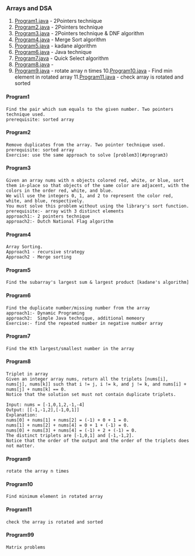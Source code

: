 ###  **Arrays and DSA** ###

1. [Program1.java](#Program1) - 2Pointers technique
2. [Program2.java](#Program2) - 2Pointers technique
3. [Program3.java](#program3) - 2Pointers technique & DNF algorithm
4. [Program4.java](#program4) - Merge Sort algorithm
5. [Program5.java](#program5) - kadane algorithm
6. [Program6.java](#program6) - Java technique
7. [Program7.java](#program7) - Quick Select algorithm
8. [Program8.java](#program8) - 
9. [Program9.java](#program9) - rotate array n times
10.[Program10.java](#program10) - Find min element in rotated array
11.[Program11.java](#program11) - check array is rotated and sorted

#### Program1
    Find the pair which sum equals to the given number. Two pointers technique used. 
    prerequisite: sorted array
#### Program2
    Remove duplicates from the array. Two pointer technique used. 
    prerequisite: sorted array
    Exercise: use the same approach to solve [problem3](#program3)
#### Program3
    Given an array nums with n objects colored red, white, or blue, sort them in-place so that objects of the same color are adjacent, with the colors in the order red, white, and blue.
    We will use the integers 0, 1, and 2 to represent the color red, white, and blue, respectively.
    You must solve this problem without using the library's sort function.
    prerequisite:- array with 3 distinct elements
    approach1:- 2 pointers technique 
    approach2:- Dutch National Flag algorithm
#### Program4  
    Array Sorting. 
    Approach1 - recursive strategy
    Approach2 - Merge sorting
#### Program5
    Find the subarray's largest sum & largest product [kadane's algorithm]    
#### Program6
    Find the duplicate number/missing number from the array
    approach1:- Dynamic Programing
    approach2:  Simple Java technique, additional memeory
    Exercise:- find the repeated number in negative number array
#### Program7
    Find the Kth largest/smallest number in the array
#### Program8
    Triplet in array
    Given an integer array nums, return all the triplets [nums[i], nums[j], nums[k]] such that i != j, i != k, and j != k, and nums[i] + nums[j] + nums[k] == 0.
    Notice that the solution set must not contain duplicate triplets.

    Input: nums = [-1,0,1,2,-1,-4]
    Output: [[-1,-1,2],[-1,0,1]]
    Explanation: 
    nums[0] + nums[1] + nums[2] = (-1) + 0 + 1 = 0.
    nums[1] + nums[2] + nums[4] = 0 + 1 + (-1) = 0.
    nums[0] + nums[3] + nums[4] = (-1) + 2 + (-1) = 0.
    The distinct triplets are [-1,0,1] and [-1,-1,2].
    Notice that the order of the output and the order of the triplets does not matter.
#### Program9
    rotate the array n times
#### Program10
    Find minimum element in rotated array
#### Program11
    check the array is rotated and sorted
#### Program99
    Matrix problems



